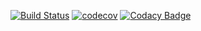 [![Build Status](https://travis-ci.org/aleesmitth/fiuba-algo3-tp2.svg?branch=master)](https://travis-ci.org/aleesmitth/fiuba-algo3-tp2)
[![codecov](https://codecov.io/gh/aleesmitth/fiuba-algo3-tp2/branch/master/graph/badge.svg)](https://codecov.io/gh/aleesmitth/fiuba-algo3-tp2)
[![Codacy Badge](https://api.codacy.com/project/badge/Grade/69d4b4f2ad9b44f9a38f18b456a45591)](https://www.codacy.com/app/aleesmitth/fiuba-algo3-tp2?utm_source=github.com&amp;utm_medium=referral&amp;utm_content=aleesmitth/fiuba-algo3-tp2&amp;utm_campaign=Badge_Grade)
